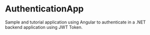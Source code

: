 # AuthenticationApp
Sample and tutorial application using Angular to authenticate in a .NET backend application using JWT Token.
